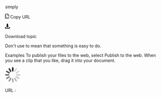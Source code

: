 # 

simply

![Copy URL](media/simply/Copy.png)
Copy URL

![Download](media/simply/Download.png)

Download topic

Don't use to mean that something is easy to do. 

Examples
To publish your files to the web, select Publish to the web. 
When you see a clip that you like, drag it into your document.

![In progress](media/simply/activity-large.gif)

URL :

